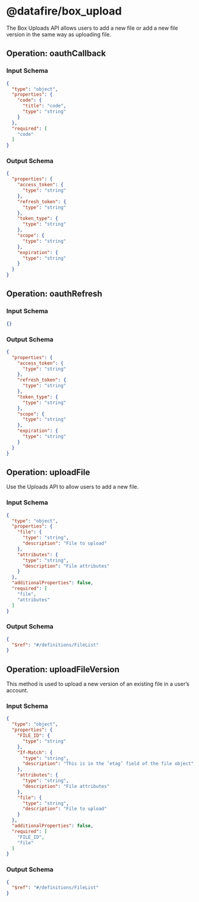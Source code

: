 # @datafire/box_upload
The Box Uploads API allows users to add a new file or add a new file version in the same way as uploading file.

## Operation: oauthCallback


### Input Schema
```json
{
  "type": "object",
  "properties": {
    "code": {
      "title": "code",
      "type": "string"
    }
  },
  "required": [
    "code"
  ]
}
```
### Output Schema
```json
{
  "properties": {
    "access_token": {
      "type": "string"
    },
    "refresh_token": {
      "type": "string"
    },
    "token_type": {
      "type": "string"
    },
    "scope": {
      "type": "string"
    },
    "expiration": {
      "type": "string"
    }
  }
}
```
## Operation: oauthRefresh


### Input Schema
```json
{}
```
### Output Schema
```json
{
  "properties": {
    "access_token": {
      "type": "string"
    },
    "refresh_token": {
      "type": "string"
    },
    "token_type": {
      "type": "string"
    },
    "scope": {
      "type": "string"
    },
    "expiration": {
      "type": "string"
    }
  }
}
```
## Operation: uploadFile
Use the Uploads API to allow users to add a new file.

### Input Schema
```json
{
  "type": "object",
  "properties": {
    "file": {
      "type": "string",
      "description": "File to upload"
    },
    "attributes": {
      "type": "string",
      "description": "File attributes"
    }
  },
  "additionalProperties": false,
  "required": [
    "file",
    "attributes"
  ]
}
```
### Output Schema
```json
{
  "$ref": "#/definitions/FileList"
}
```
## Operation: uploadFileVersion
This method is used to upload a new version of an existing file in a user’s account. 

### Input Schema
```json
{
  "type": "object",
  "properties": {
    "FILE_ID": {
      "type": "string"
    },
    "If-Match": {
      "type": "string",
      "description": "This is in the ‘etag’ field of the file object"
    },
    "attributes": {
      "type": "string",
      "description": "File attributes"
    },
    "file": {
      "type": "string",
      "description": "File to upload"
    }
  },
  "additionalProperties": false,
  "required": [
    "FILE_ID",
    "file"
  ]
}
```
### Output Schema
```json
{
  "$ref": "#/definitions/FileList"
}
```
